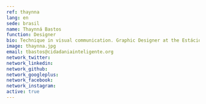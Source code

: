 ```yaml
---
ref: thaynna
lang: en
sede: brasil
name: Thaynná Bastos
function: Designer
bio: Technique in visual communication. Graphic Designer at the Estácio de Sá University in Brazil. A lover of creation.
image: thaynna.jpg
email: tbastos@cidadaniainteligente.org
network_twitter: 
network_linkedin: 
network_github: 
network_googleplus:
network_facebook:
network_instagram:
active: true
---
```

